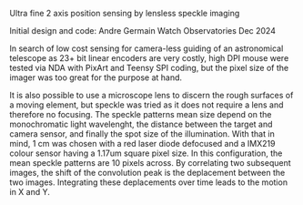 Ultra fine 2 axis position sensing by lensless speckle imaging

Initial design and code:
Andre Germain
Watch Observatories
Dec 2024

In search of low cost sensing for camera-less guiding of an astronomical telescope as 23+ bit linear encoders are very costly, high DPI mouse were tested via NDA with PixArt and Teensy SPI coding, but the pixel size of the imager was too great for the purpose at hand.

It is also possible to use a microscope lens to discern the rough surfaces of a moving element, but speckle was tried as it does not require a lens and therefore no focusing. The speckle patterns mean size depend on the monochromatic light wavelenght, the distance between the target and camera sensor, and finally the spot size of the illumination. 
With that in mind, 1 cm was chosen with a red laser diode defocused and a IMX219 colour sensor having a 1.17um square pixel size. In this configuration, the mean speckle patterns are 10 pixels across. By correlating two subsequent images, the shift of the convolution peak is the deplacement between the two images.
Integrating these deplacements over time leads to the motion in X and Y.
